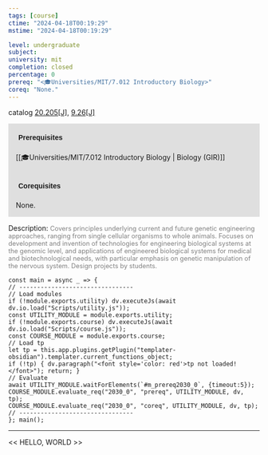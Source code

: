 ```yaml
---
tags: [course]
ctime: "2024-04-18T00:19:29"
mstime: "2024-04-18T00:19:29"

level: undergraduate
subject: 
university: mit
completion: closed
percentage: 0
prereq: "<🎓Universities/MIT/7.012 Introductory Biology>"
coreq: "None."
---
```


catalog [20.205[J]](http://student.mit.edu/catalog/m20a.html#20.205), [9.26[J]](http://student.mit.edu/catalog/m9a.html#9.26)

<span style="display: block; padding: 15px; background-color: rgb(100, 100, 100, 0.2);"><font id="m_prereq2030_0" style="display: block; font-family: Arial, sans-serif; font-weight: bold; padding: 5px">Prerequisites</font><br><span id="prereq2030_0">[[🎓Universities/MIT/7.012 Introductory Biology | Biology (GIR)]]</span></span>
<span style="display: block; padding: 15px; background-color: rgb(100, 100, 100, 0.2);"><font id="m_coreq2030_0" style="display: block; font-family: Arial, sans-serif; font-weight: bold; padding: 5px">Corequisites</font><br><span id="coreq2030_0">None.</span></span>

<font style="">Description:</font>
<font style="color: grey; font-size: 0.8rem;">Covers principles underlying current and future genetic engineering approaches, ranging from single cellular organisms to whole animals. Focuses on development and invention of technologies for engineering biological systems at the genomic level, and applications of engineered biological systems for medical and biotechnological needs, with particular emphasis on genetic manipulation of the nervous system. Design projects by students.</font>

```dataviewjs
const main = async _ => {
// --------------------------------
// Load modules
if (!module.exports.utility) dv.executeJs(await dv.io.load("Scripts/utility.js"));
const UTILITY_MODULE = module.exports.utility;
if (!module.exports.course) dv.executeJs(await dv.io.load("Scripts/course.js"));
const COURSE_MODULE = module.exports.course;
// Load tp
let tp = this.app.plugins.getPlugin("templater-obsidian").templater.current_functions_object;
if (!tp) { dv.paragraph("<font style='color: red'>tp not loaded!</font>"); return; }
// Evaluate
await UTILITY_MODULE.waitForElements(`#m_prereq2030_0`, {timeout:5});
COURSE_MODULE.evaluate_req("2030_0", "prereq", UTILITY_MODULE, dv, tp);
COURSE_MODULE.evaluate_req("2030_0", "coreq", UTILITY_MODULE, dv, tp);
// --------------------------------
}; main();
```

---

<< HELLO, WORLD >>
